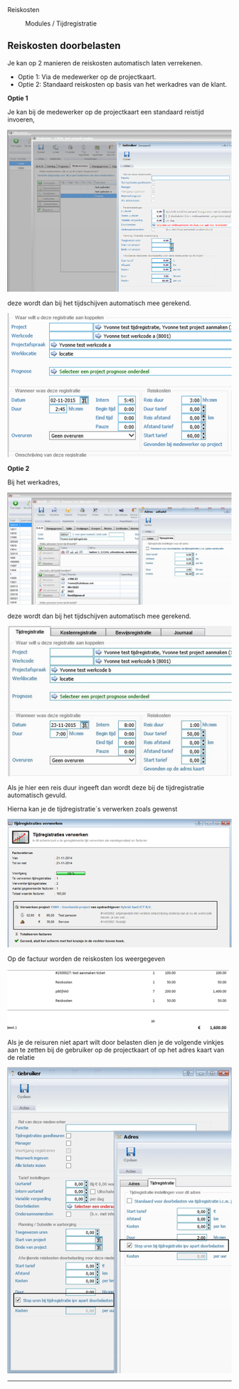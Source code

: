 <properties>
	<page>
		<title>Reiskosten</title>
		<description>Reiskosten</description>
	</page>
	<menu>
		<position>Modules / Tijdregistratie</position>
		<title>Reiskosten</title>
	</menu>
</properties>

## Reiskosten doorbelasten ##

Je kan op 2 manieren de reiskosten automatisch laten verrekenen.

* Optie 1: Via de medewerker op de projectkaart.
* Optie 2: Standaard reiskosten op basis van het werkadres van de klant.

**Optie 1**

Je kan bij de medewerker op de projectkaart een standaard reistijd invoeren, 

![](images/1.jpg)


deze wordt dan bij het tijdschijven automatisch mee gerekend.

![](images/2.jpg)


**Optie 2**

Bij het werkadres, 

![](images/3.jpg)

deze wordt dan bij het tijdschijven automatisch mee gerekend.

![](images/4.jpg) 

Als je hier een reis duur ingeeft dan wordt deze bij de tijdregistratie automatisch gevuld.

Hierna kan je de tijdregistratie´s verwerken zoals gewenst

![](images/5.jpg)

Op de factuur worden de reiskosten los weergegeven

![](images/6.jpg)

Als je de reisuren niet apart wilt door belasten dien je de volgende vinkjes aan te zetten 
bij de gebruiker op de projectkaart of op het adres kaart van de relatie

![](images/12.jpg)

--------------






